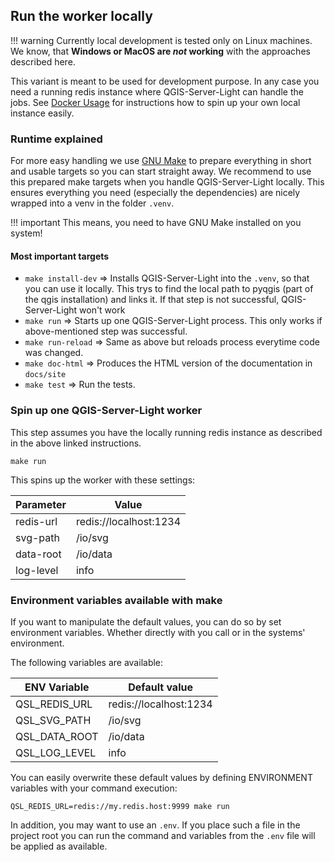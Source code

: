 ## Run the worker locally

!!! warning
    Currently local development is tested only on Linux machines. We know, that **Windows or MacOS are *not*
    working** with the approaches described here.

This variant is meant to be used for development purpose. In any case you need a running redis
instance where QGIS-Server-Light can handle the jobs. See
[Docker Usage](usage.qsl.docker.md#spin-up-a-redis-instance) for instructions how to spin up your own local
instance easily.

### Runtime explained

For more easy handling we use [GNU Make](https://www.gnu.org/software/make/) to prepare everything in short
and usable targets so you can start straight away. We recommend to use this prepared make targets when you
handle QGIS-Server-Light locally. This ensures everything you need (especially the dependencies) are nicely
wrapped into a venv in the folder `.venv`.

!!! important
    This means, you need to have GNU Make installed on you system!

#### Most important targets

- `make install-dev` => Installs QGIS-Server-Light into the `.venv`, so that you can use it locally. This
    trys to find the local path to pyqgis (part of the qgis installation) and links it. If that step is not
    successful, QGIS-Server-Light won't work
- `make run` => Starts up one QGIS-Server-Light process. This only works if above-mentioned step was
    successful.
- `make run-reload` => Same as above but reloads process everytime code was changed.
- `make doc-html` => Produces the HTML version of the documentation in `docs/site`
- `make test` => Run the tests.

### Spin up one QGIS-Server-Light worker

This step assumes you have the locally running redis instance as described in the above linked instructions.

```shell
make run
```

This spins up the worker with these settings:

| Parameter | Value                  |
|-----------|------------------------|
| redis-url | redis://localhost:1234 |
| svg-path  | /io/svg                |
| data-root | /io/data               |
| log-level | info                   |

### Environment variables available with make

If you want to manipulate the default values, you can do so by set environment variables. Whether directly
with you call or in the systems' environment.

The following variables are available:

| ENV Variable    | Default value          |
|-----------------|------------------------|
| QSL_REDIS_URL   | redis://localhost:1234 |
| QSL_SVG_PATH    | /io/svg                |
| QSL_DATA_ROOT   | /io/data               |
| QSL_LOG_LEVEL   | info                   |

You can easily overwrite these default values by defining ENVIRONMENT variables with your command execution:
```shell
QSL_REDIS_URL=redis://my.redis.host:9999 make run
```

In addition, you may want to use an `.env`. If you place such a file
in the project root you can run the command and variables from the `.env` file
will be applied as available.
